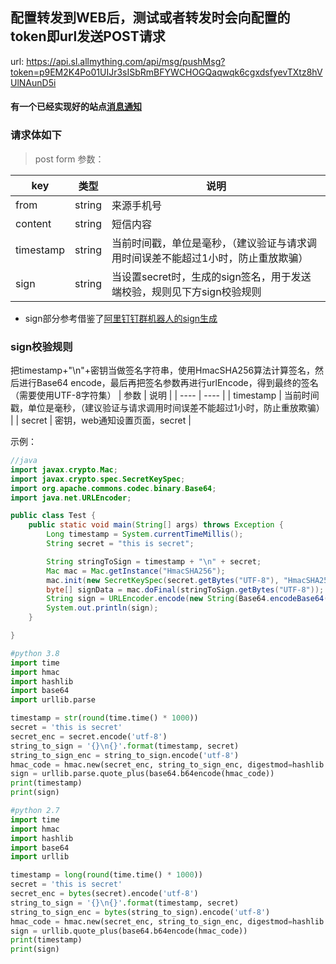 ## 配置转发到WEB后，测试或者转发时会向配置的token即url发送POST请求

url:
https://api.sl.allmything.com/api/msg/pushMsg?token=p9EM2K4Po01UIJr3sISbRmBFYWCHOGQaqwqk6cgxdsfyevTXtz8hVUlNAunD5i

#### 有一个已经实现好的站点[消息通知](https://msg.allmything.com)

### 请求体如下
> post form
参数：

|  key   | 类型  |  说明  |
|  ----  | ----  | ----  |
| from  | string  | 来源手机号 |
| content  | string  | 短信内容 |
| timestamp  | string |  当前时间戳，单位是毫秒，（建议验证与请求调用时间误差不能超过1小时，防止重放欺骗） |
| sign  | string  | 当设置secret时，生成的sign签名，用于发送端校验，规则见下方sign校验规则 |

* sign部分参考借鉴了[阿里钉钉群机器人的sign生成](https://developers.dingtalk.com/document/app/custom-robot-access)
### sign校验规则
把timestamp+"\n"+密钥当做签名字符串，使用HmacSHA256算法计算签名，然后进行Base64 encode，最后再把签名参数再进行urlEncode，得到最终的签名（需要使用UTF-8字符集）
|  参数    |  说明  |
|  ----   | ----  |
| timestamp   |  当前时间戳，单位是毫秒，（建议验证与请求调用时间误差不能超过1小时，防止重放欺骗） |
| secret   | 密钥，web通知设置页面，secret |

示例：
```Java
//java
import javax.crypto.Mac;
import javax.crypto.spec.SecretKeySpec;
import org.apache.commons.codec.binary.Base64;
import java.net.URLEncoder;

public class Test {
    public static void main(String[] args) throws Exception {
        Long timestamp = System.currentTimeMillis();
        String secret = "this is secret";

        String stringToSign = timestamp + "\n" + secret;
        Mac mac = Mac.getInstance("HmacSHA256");
        mac.init(new SecretKeySpec(secret.getBytes("UTF-8"), "HmacSHA256"));
        byte[] signData = mac.doFinal(stringToSign.getBytes("UTF-8"));
        String sign = URLEncoder.encode(new String(Base64.encodeBase64(signData)),"UTF-8");
        System.out.println(sign);
    }

}

```

```python
#python 3.8
import time
import hmac
import hashlib
import base64
import urllib.parse

timestamp = str(round(time.time() * 1000))
secret = 'this is secret'
secret_enc = secret.encode('utf-8')
string_to_sign = '{}\n{}'.format(timestamp, secret)
string_to_sign_enc = string_to_sign.encode('utf-8')
hmac_code = hmac.new(secret_enc, string_to_sign_enc, digestmod=hashlib.sha256).digest()
sign = urllib.parse.quote_plus(base64.b64encode(hmac_code))
print(timestamp)
print(sign)

```
```python
#python 2.7
import time
import hmac
import hashlib
import base64
import urllib

timestamp = long(round(time.time() * 1000))
secret = 'this is secret'
secret_enc = bytes(secret).encode('utf-8')
string_to_sign = '{}\n{}'.format(timestamp, secret)
string_to_sign_enc = bytes(string_to_sign).encode('utf-8')
hmac_code = hmac.new(secret_enc, string_to_sign_enc, digestmod=hashlib.sha256).digest()
sign = urllib.quote_plus(base64.b64encode(hmac_code))
print(timestamp)
print(sign)

```
